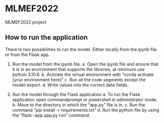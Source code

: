 # MLMEF2022
MLMEF2022 project
## How to run the application
There’re two possibilities to run the model. Either locally from the ipynb file or from the Flask app.
1.	Run the model from the ipynb file.
    a.	Open the ipynb file and ensure that it is in an environment that supports the libraries, at minimum use python 3.10.6.
    b.	Activate the virtual environment with “conda activate [your environment here]”
    c.	Run all the code segments except the model-export.
    d.	Write values into the correct data fields.

2.	Run the model through the Flask application
    a.	To run the Flask application open commandprompt or powershell in administrator mode.
    b.	Move to the directory in which the “app.py” file is in.
    c.	Run the command “pip install -r requirements.txt”
    d.	Run the python file by using the “flask –app app.py run” command.
